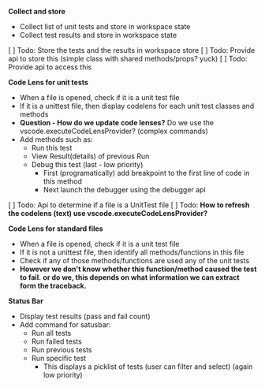 
**Collect and store**
- Collect list of unit tests and store in workspace state
- Collect test results and store in workspace state

[ ] Todo: Store the tests and the results in workspace store
[ ] Todo: Provide api to store this (simple class with shared methods/props? yuck)
[ ] Todo: Provide api to access this

**Code Lens for unit tests**
- When a file is opened, check if it is a unit test file
- If it is a unittest file, then display codelens for each unit test classes and methods
- **Question - How do we update code lenses?**
Do we use the vscode.executeCodeLensProvider? (complex commands)
- Add methods such as:
    + Run this test
    + View Result(details) of previous Run
    + Debug this test (last - low priority)
        + First (programatically) add breakpoint to the first line of code in this method
        + Next launch the debugger using the debugger api

[ ] Todo: Api to determine if a file is a UnitTest file
[ ] Todo: **How to refresh the codelens (text) use vscode.executeCodeLensProvider?**

**Code Lens for standard files**
- When a file is opened, check if it is a unit test file
- If it is not a unittest file, then identify all methods/functions in this file
- Check if any of those methods/functions are used any of the unit tests
- **However we don't know whether this function/method caused the test to fail.**
    **or do we, this depends on what information we can extract form the traceback.**

**Status Bar**
- Display test results (pass and fail count)
- Add command for satusbar:
    + Run all tests
    + Run failed tests
    + Run previous tests
    + Run specific test
        + This displays a picklist of tests (user can filter and select)
        (again low priority)


